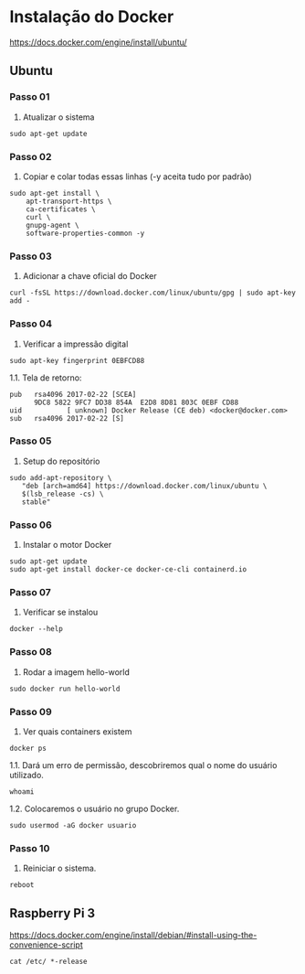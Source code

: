 # Instalação do Docker
https://docs.docker.com/engine/install/ubuntu/

## Ubuntu
###  Passo 01
1. Atualizar o sistema<br>
```
sudo apt-get update
```
  
### Passo 02
1. Copiar e colar todas essas linhas (-y aceita tudo por padrão)<br>
```
sudo apt-get install \
    apt-transport-https \
    ca-certificates \
    curl \
    gnupg-agent \
    software-properties-common -y
```

### Passo 03
1. Adicionar a chave oficial do Docker<br>
```
curl -fsSL https://download.docker.com/linux/ubuntu/gpg | sudo apt-key add -
```

### Passo 04
1. Verificar a impressão digital<br>
```
sudo apt-key fingerprint 0EBFCD88
```
1.1. Tela de retorno:<br>
```
pub   rsa4096 2017-02-22 [SCEA]
      9DC8 5822 9FC7 DD38 854A  E2D8 8D81 803C 0EBF CD88
uid           [ unknown] Docker Release (CE deb) <docker@docker.com>
sub   rsa4096 2017-02-22 [S]
```

### Passo 05
1. Setup do repositório<br>
```
sudo add-apt-repository \
   "deb [arch=amd64] https://download.docker.com/linux/ubuntu \
   $(lsb_release -cs) \
   stable"
```

### Passo 06
1. Instalar o motor Docker<br>
```
sudo apt-get update
sudo apt-get install docker-ce docker-ce-cli containerd.io
```

### Passo 07
1. Verificar se instalou<br>
```
docker --help
```

### Passo 08
1. Rodar a imagem hello-world<br>
```
sudo docker run hello-world
```

### Passo 09
1. Ver quais containers existem<br>
```
docker ps
```
1.1. Dará um erro de permissão, descobriremos qual o nome do usuário utilizado.<br>
```
whoami
```
1.2. Colocaremos o usuário no grupo Docker.<br>
```
sudo usermod -aG docker usuario
```

### Passo 10
1. Reiniciar o sistema.<br>
```
reboot
```

## Raspberry Pi 3
https://docs.docker.com/engine/install/debian/#install-using-the-convenience-script<br>
```
cat /etc/ *-release
```

